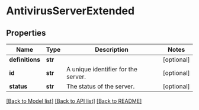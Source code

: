 # AntivirusServerExtended

## Properties
Name | Type | Description | Notes
------------ | ------------- | ------------- | -------------
**definitions** | **str** |  | [optional] 
**id** | **str** | A unique identifier for the server. | [optional] 
**status** | **str** | The status of the server. | [optional] 

[[Back to Model list]](../README.md#documentation-for-models) [[Back to API list]](../README.md#documentation-for-api-endpoints) [[Back to README]](../README.md)


